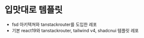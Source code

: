 # 입맛대로 템플릿

- fsd 아키텍쳐와 tanstackrouter를 도입한 레포
- 기본 react19와 tanstackrouter, tailwind v4, shadcnui 템플릿 레포
